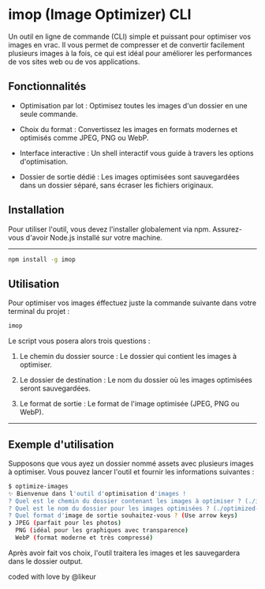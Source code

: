 # imop (Image Optimizer) CLI

Un outil en ligne de commande (CLI) simple et puissant pour optimiser vos images en vrac. Il vous permet de compresser et de convertir facilement plusieurs images à la fois, ce qui est idéal pour améliorer les performances de vos sites web ou de vos applications.

## Fonctionnalités

- Optimisation par lot : Optimisez toutes les images d'un dossier en une seule commande.

- Choix du format : Convertissez les images en formats modernes et optimisés comme JPEG, PNG ou WebP.

- Interface interactive : Un shell interactif vous guide à travers les options d'optimisation.

- Dossier de sortie dédié : Les images optimisées sont sauvegardées dans un dossier séparé, sans écraser les fichiers originaux.

## Installation

Pour utiliser l'outil, vous devez l'installer globalement via npm. Assurez-vous d'avoir Node.js installé sur votre machine.

---

```bash
npm install -g imop
```

## Utilisation

Pour optimiser vos images éffectuez juste la commande suivante dans votre terminal du projet :

```bash
imop
```

Le script vous posera alors trois questions :

1. Le chemin du dossier source : Le dossier qui contient les images à optimiser.

2. Le dossier de destination : Le nom du dossier où les images optimisées seront sauvegardées.

3. Le format de sortie : Le format de l'image optimisée (JPEG, PNG ou WebP).

---

## Exemple d'utilisation

Supposons que vous ayez un dossier nommé assets avec plusieurs images à optimiser. Vous pouvez lancer l'outil et fournir les informations suivantes :

```bash
$ optimize-images
✨ Bienvenue dans l'outil d'optimisation d'images !
? Quel est le chemin du dossier contenant les images à optimiser ? (./images) assets
? Quel est le nom du dossier pour les images optimisées ? (./optimized-images) output
? Quel format d'image de sortie souhaitez-vous ? (Use arrow keys)
❯ JPEG (parfait pour les photos)
  PNG (idéal pour les graphiques avec transparence)
  WebP (format moderne et très compressé)
```

Après avoir fait vos choix, l'outil traitera les images et les sauvegardera dans le dossier output.

coded with love by @likeur